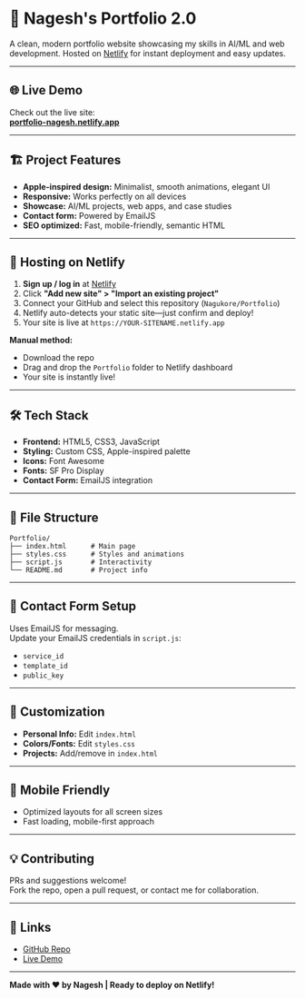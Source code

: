 # 🚀 Nagesh's Portfolio 2.0

A clean, modern portfolio website showcasing my skills in AI/ML and web development. Hosted on [Netlify](https://netlify.com) for instant deployment and easy updates.

---

## 🌐 Live Demo

Check out the live site:  
**<a href="https://nageshs.netlify.app" target="_blank" rel="noopener noreferrer">portfolio-nagesh.netlify.app</a>**

---

## 🏗️ Project Features

- **Apple-inspired design:** Minimalist, smooth animations, elegant UI
- **Responsive:** Works perfectly on all devices
- **Showcase:** AI/ML projects, web apps, and case studies
- **Contact form:** Powered by EmailJS
- **SEO optimized:** Fast, mobile-friendly, semantic HTML

---

## 🚀 Hosting on Netlify

1. **Sign up / log in** at [Netlify](https://netlify.com)
2. Click **"Add new site" > "Import an existing project"**
3. Connect your GitHub and select this repository (`Nagukore/Portfolio`)
4. Netlify auto-detects your static site—just confirm and deploy!
5. Your site is live at `https://YOUR-SITENAME.netlify.app`

**Manual method:**  
- Download the repo  
- Drag and drop the `Portfolio` folder to Netlify dashboard  
- Your site is instantly live!

---

## 🛠️ Tech Stack

- **Frontend:** HTML5, CSS3, JavaScript
- **Styling:** Custom CSS, Apple-inspired palette
- **Icons:** Font Awesome
- **Fonts:** SF Pro Display
- **Contact Form:** EmailJS integration

---

## 📁 File Structure

```
Portfolio/
├── index.html      # Main page
├── styles.css      # Styles and animations
├── script.js       # Interactivity
└── README.md       # Project info
```

---

## 📧 Contact Form Setup

Uses EmailJS for messaging.  
Update your EmailJS credentials in `script.js`:

- `service_id`
- `template_id`
- `public_key`

---

## 🎨 Customization

- **Personal Info:** Edit `index.html`
- **Colors/Fonts:** Edit `styles.css`
- **Projects:** Add/remove in `index.html`

---

## 📱 Mobile Friendly

- Optimized layouts for all screen sizes
- Fast loading, mobile-first approach

---

## 💡 Contributing

PRs and suggestions welcome!  
Fork the repo, open a pull request, or contact me for collaboration.

---

## 🔗 Links

- [GitHub Repo](https://github.com/Nagukore/Portfolio)
- [Live Demo](https://nageshs.netlify.app)

---

**Made with ❤️ by Nagesh | Ready to deploy on Netlify!**
